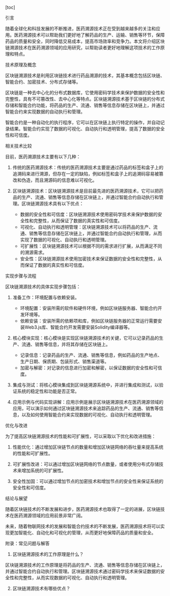 
[toc]                    
                
                
引言

随着全球化和科技发展的不断推进，医药溯源技术正在受到越来越多的关注和应用。医药溯源技术可以帮助我们更好地了解药品的生产、运输、销售等环节，保障药品的质量和安全，同时降低交易成本，提高市场效率和竞争力。本文将介绍区块链溯源技术在医药溯源领域的应用研究，以帮助读者更好地理解这项技术的工作原理和特点。

技术原理及概念

区块链溯源技术是利用区块链技术进行药品溯源的技术，其基本概念包括区块链、智能合约、加密技术、分布式存储等。

区块链是一种去中心化的分布式数据库，它使用密码学技术来保护数据的安全性和完整性，具有不可篡改性、去中心化等特点。区块链溯源技术基于区块链的分布式存储和智能合约功能，将药品的生产、流通、销售等信息存储在区块链上，并通过智能合约来实现数据的自动执行和管理。

智能合约是一种自动化的执行程序，它可以在区块链上执行特定的操作，并自动记录结果。智能合约实现了数据的可视化、自动执行和透明管理，提高了数据的安全性和可信度。

相关技术比较

目前，医药溯源技术主要有以下几种：

1. 传统的医药溯源技术：传统的医药溯源技术主要是通过药品的标签和盒子上的追溯码来进行溯源，但存在一定的缺陷，例如标签和盒子上的追溯码容易被篡改和伪造，而且溯源码的信息难以可视化。

2. 区块链溯源技术：区块链溯源技术是目前最先进的医药溯源技术，它可以把药品的生产、流通、销售等信息存储在区块链上，并通过智能合约自动执行和管理。区块链溯源技术具有以下优点：

   - 数据的安全性和可信度：区块链溯源技术使用密码学技术来保护数据的安全性和完整性，从而保证了数据的真实性和可信度。
   - 可视化、自动执行和透明管理：区块链溯源技术可以将药品的生产、流通、销售等信息存储在区块链上，并通过智能合约自动执行和管理，从而实现了数据的可视化、自动执行和透明管理。
   - 可扩展性：区块链溯源技术可以根据不同的需求进行扩展，从而满足不同的溯源需求。
   - 安全性：区块链溯源技术使用加密技术来保证数据的安全性和完整性，从而保证了数据的真实性和可信度。

实现步骤与流程

区块链溯源技术的具体实现步骤包括：

1. 准备工作：环境配置与依赖安装。

   - 环境配置：安装所需的软件和硬件环境，例如区块链服务器、智能合约开发环境等。
   - 依赖安装：安装所需的依赖项和库，例如区块链服务器的正常运行需要安装Web3.js库、智能合约开发需要安装Solidity编译器等。

2. 核心模块实现：核心模块是实现区块链溯源技术的关键，它可以记录药品的生产、流通、销售等信息，并将其存储在区块链上。

   - 记录信息：记录药品的生产、流通、销售等信息，例如药品的生产地点、生产日期、保质期、包装形式、销售渠道等。
   - 加密与解密：对记录的信息进行加密和解密，以保证数据的安全性和可信度。

3. 集成与测试：将核心模块集成到区块链溯源系统中，并进行集成和测试，以验证系统的稳定性和功能是否正常。

4. 应用示例与代码实现讲解：应用示例是展示区块链溯源技术在医药溯源领域的应用，可以演示如何通过区块链溯源技术来追踪药品的生产、流通、销售等信息，以及如何使用智能合约来实现数据的可视化、自动执行和透明管理。

优化与改进

为了提高区块链溯源技术的性能和可扩展性，可以采取以下优化和改进措施：

1. 性能优化：通过增加区块链节点的数量和增加区块链网络的吞吐量来提高系统的性能和可扩展性。

2. 可扩展性改进：可以通过增加区块链网络的节点数量，或者使用分布式存储技术来增加系统的可扩展性。

3. 安全性加固：可以通过增加节点的加密技术和增加节点的安全性来保证系统的安全性和可信度。

结论与展望

随着区块链技术的不断发展和进步，医药溯源技术也取得了一定的进展，区块链技术在医药溯源领域的应用前景非常广阔。

未来，随着物联网技术的发展和智能合约技术的不断发展，医药溯源技术将可以实现更加智能化、自动化和可视化的管理，从而更好地保障药品的质量和安全。

附录：常见问题与解答

1. 区块链溯源技术的工作原理是什么？

区块链溯源技术的工作原理是将药品的生产、流通、销售等信息存储在区块链上，并通过智能合约自动执行和管理。区块链溯源技术通过密码学技术来保证数据的安全性和完整性，从而实现数据的可视化、自动执行和透明管理。

2. 区块链溯源技术有哪些优点？

